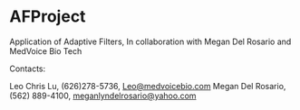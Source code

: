 # AFProject
Application of Adaptive Filters, In collaboration with Megan Del Rosario and MedVoice Bio Tech

Contacts:

Leo Chris Lu, (626)278-5736, Leo@medvoicebio.com
Megan Del Rosario, (562) 889-4100, meganlyndelrosario@yahoo.com

